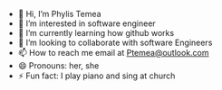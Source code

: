 - 👋 Hi, I’m Phylis Temea
- 👀 I’m interested in software engineer
- 🌱 I’m currently learning how github works
- 💞️ I’m looking to collaborate with software Engineers  
- 📫 How to reach me email at Ptemea@outlook.com
- 😄 Pronouns: her, she
- ⚡ Fun fact: I play piano and sing at church

<!---
Ptemea/Ptemea is a ✨ special ✨ repository because its `README.md` (this file) appears on your GitHub profile.
You can click the Preview link to take a look at your changes.
--->

